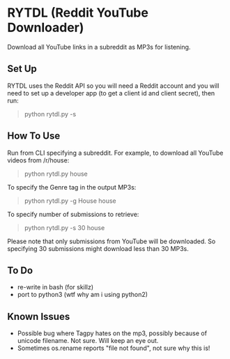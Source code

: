 RYTDL (Reddit YouTube Downloader)
=================================

Download all YouTube links in a subreddit as MP3s for listening.

Set Up
------

RYTDL uses the Reddit API so you will need a Reddit account and you will need to set up a developer app (to get a client id and client secret), then run:
> python rytdl.py -s


How To Use
----------
Run from CLI specifying a subreddit. For example, to download all YouTube videos from /r/house:
> python rytdl.py house

To specify the Genre tag in the output MP3s:
> python rytdl.py -g House house

To specify number of submissions to retrieve:
> python rytdl.py -s 30 house

Please note that only submissions from YouTube will be downloaded. So specifying 30 submissions might download less than 30 MP3s.


To Do
-----
- re-write in bash (for skillz)
- port to python3 (wtf why am i using python2)


Known Issues
------------
- Possible bug where Tagpy hates on the mp3, possibly because of unicode filename. Not sure. Will keep an eye out.
- Sometimes os.rename reports "file not found", not sure why this is!
